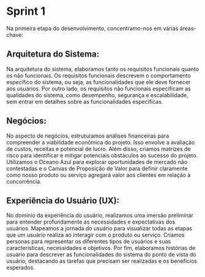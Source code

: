# Sprint 1
Na primeira etapa do desenvolvimento, concentramo-nos em várias áreas-chave:

## Arquitetura do Sistema:
Na arquitetura do sistema, elaboramos tanto os requisitos funcionais quanto os não funcionais. Os requisitos funcionais descrevem o comportamento específico do sistema, ou seja, as funcionalidades que ele deve fornecer aos usuários. Por outro lado, os requisitos não funcionais especificam as qualidades do sistema, como desempenho, segurança e escalabilidade, sem entrar em detalhes sobre as funcionalidades específicas.

## Negócios:
No aspecto de negócios, estruturamos análises financeiras para compreender a viabilidade econômica do projeto. Isso envolve a avaliação de custos, receitas e potencial de lucro. Além disso, criamos matrizes de risco para identificar e mitigar potenciais obstáculos ao sucesso do projeto. Utilizamos o Oceano Azul para explorar oportunidades de mercado não contestadas e o Canvas de Proposição de Valor para definir claramente como nosso produto ou serviço agregará valor aos clientes em relação à concorrência.

## Experiência do Usuário (UX):
No domínio da experiência do usuário, realizamos uma imersão preliminar para entender profundamente as necessidades e expectativas dos usuários. Mapeamos a jornada do usuário para visualizar todas as etapas que um usuário realiza ao interagir com o produto ou serviço. Criamos personas para representar os diferentes tipos de usuários e suas características, necessidades e objetivos. Por fim, elaboramos histórias de usuário para descrever as funcionalidades do sistema do ponto de vista do usuário, destacando as tarefas que precisam ser realizadas e os benefícios esperados.